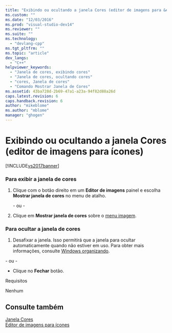 ```yaml
---
title: "Exibindo ou ocultando a janela Cores (editor de imagens para &#237;cones) | Microsoft Docs"
ms.custom: ""
ms.date: "12/03/2016"
ms.prod: "visual-studio-dev14"
ms.reviewer: ""
ms.suite: ""
ms.technology: 
  - "devlang-cpp"
ms.tgt_pltfrm: ""
ms.topic: "article"
dev_langs: 
  - "C++"
helpviewer_keywords: 
  - "Janela de cores, exibindo cores"
  - "Janela de cores, ocultando cores"
  - "cores, Janela de cores"
  - "Comando Mostrar Janela de Cores"
ms.assetid: 43ba728d-2b69-47a1-a23a-94f82d88a26d
caps.latest.revision: 6
caps.handback.revision: 6
author: "mikeblome"
ms.author: "mblome"
manager: "ghogen"
---
```

# Exibindo ou ocultando a janela Cores (editor de imagens para &#237;cones)
[!INCLUDE[vs2017banner](../assembler/inline/includes/vs2017banner.md)]

### Para exibir a janela de cores  
  
1.  Clique com o botão direito em um  **Editor de imagens** painel e escolha  **Mostrar janela de cores** no menu de atalho.  
  
     \- ou \-  
  
2.  Clique em  **Mostrar janela de cores** sobre o  [menu imagem](../mfc/image-menu-image-editor-for-icons.md).  
  
### Para ocultar a janela de cores  
  
1.  Desafixar a janela.  Isso permitirá que a janela para ocultar automaticamente quando não estiver em uso.  Para obter mais informações, consulte  [Windows organizando](../misc/how-to-arrange-and-dock-windows.md).  
  
 \- ou \-  
  
-   Clique no  **Fechar** botão.  
  
 Requisitos  
  
 Nenhum  
  
## Consulte também  
 [Janela Cores](../Topic/Colors%20Window%20\(Image%20Editor%20for%20Icons\).md)   
 [Editor de imagens para ícones](../mfc/image-editor-for-icons.md)